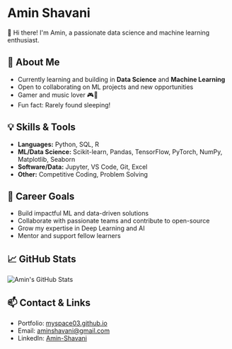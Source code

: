 # Amin Shavani

👋 Hi there! I'm Amin, a passionate data science and machine learning enthusiast.

## 🚀 About Me
- Currently learning and building in **Data Science** and **Machine Learning**
- Open to collaborating on ML projects and new opportunities
- Gamer and music lover 🎮🎵
- Fun fact: Rarely found sleeping!

## 💡 Skills & Tools
- **Languages:** Python, SQL, R
- **ML/Data Science:** Scikit-learn, Pandas, TensorFlow, PyTorch, NumPy, Matplotlib, Seaborn
- **Software/Data:** Jupyter, VS Code, Git, Excel
- **Other:** Competitive Coding, Problem Solving

## 🎯 Career Goals
- Build impactful ML and data-driven solutions
- Collaborate with passionate teams and contribute to open-source
- Grow my expertise in Deep Learning and AI
- Mentor and support fellow learners

## 📈 GitHub Stats
![Amin's GitHub Stats](https://github-readme-stats.vercel.app/api?username=MySpace03&show_icons=true&hide_title=true)

## 📫 Contact & Links
- Portfolio: [myspace03.github.io](https://myspace03.github.io/)
- Email: aminshavani@gmail.com
- LinkedIn: [Amin-Shavani](https://www.linkedin.com/in/amin-shavani/)
